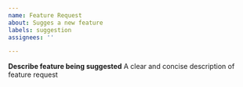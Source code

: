 ```yaml
---
name: Feature Request
about: Sugges a new feature
labels: suggestion
assignees: ''

---
```


**Describe feature being suggested**
A clear and concise description of feature request
